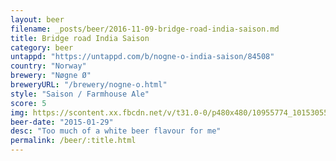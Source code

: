 ```yaml
---
layout: beer
filename: _posts/beer/2016-11-09-bridge-road-india-saison.md
title: Bridge road India Saison
category: beer
untappd: "https://untappd.com/b/nogne-o-india-saison/84508"
country: "Norway"
brewery: "Nøgne Ø"
breweryURL: "/brewery/nogne-o.html"
style: "Saison / Farmhouse Ale"
score: 5
img: https://scontent.xx.fbcdn.net/v/t31.0-0/p480x480/10955774_10153055726098745_2456265276299415480_o.jpg?_nc_cat=109&_nc_ohc=WIQmFe4LoRcAQkzH8PPyuwBy2RKWW3BeJ6tb0mdApJnbLGFKLDVVSE_Aw&_nc_ht=scontent.xx&oh=6a2ce1560b3d9ba811c8e701740a76d1&oe=5E523AF4
beer-date: "2015-01-29"
desc: "Too much of a white beer flavour for me"
permalink: /beer/:title.html
---
```


